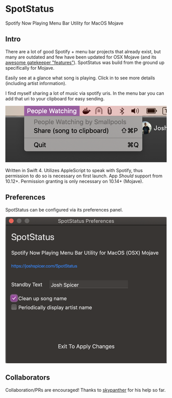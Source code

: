 # SpotStatus
Spotify Now Playing Menu Bar Utility for MacOS Mojave

## Intro
There are a lot of good Spotify + menu bar projects that already exist, but many are outdated and few have been updated for OSX Mojave (and its [awesome gatekeeper "features”](https://joshspicer.com/applescript-mojave)).  SpotStatus was build from the ground up specifically for Mojave. 

Easily see at a glance what song is playing. Click in to see more details (including artist information).

I find myself sharing a lot of music via spotify uris.  In the menu bar you can add that uri to your clipboard for easy sending.

![photo](./live.png)

Written in Swift 4.  Utilizes AppleScript to speak with Spotify, thus permission to do so is necessary on first launch.  App _Should_ support from 10.12+. Permission granting is only necessary on 10.14+ (Mojave).  

## Preferences

SpotStatus can be configured via its preferences panel.

![preferences](./preferences.png)



## Collaborators

Collaboration/PRs are encouraged!  Thanks to [skypanther](https://github.com/skypanther) for his help so far.  

